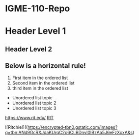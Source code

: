 # IGME-110-Repo

# Header Level 1
## Header Level 2
Below is a horizontal rule!
---
1. First item in the ordered list
2. Second item in the ordered list
3. third item in the ordered list

- Unordered list topic
- Unordered list topic 2
- Unordered list topic 3

https://www.rit.edu/
[RIT](https://www.rit.edu/)

![Ritchie!]((https://encrypted-tbn0.gstatic.com/images?q=tbn:ANd9GcRXJdaKUrqC2o6CLBDnvI0IBzAa5J6eFzXoxA&s)
